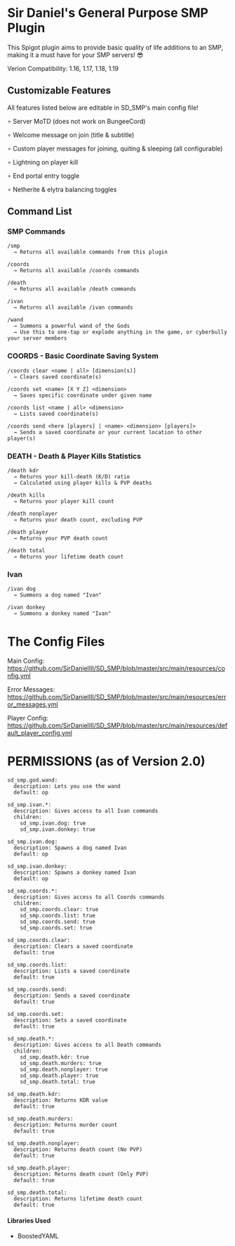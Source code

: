 # Sir Daniel's General Purpose SMP Plugin

This Spigot plugin aims to provide basic quality of life additions to an SMP, making it a must have for your SMP servers! 😎

Verion Compatibility: 1.16, 1.17, 1.18, 1.19

## Customizable Features
All features listed below are editable in SD_SMP's main config file!

∘ Server MoTD (does not work on BungeeCord)

∘ Welcome message on join (title & subtitle)

∘ Custom player messages for joining, quiting & sleeping (all configurable)
  
∘ Lightning on player kill

∘ End portal entry toggle

∘ Netherite & elytra balancing toggles


## Command List
### SMP Commands
```
/smp
  → Returns all available commands from this plugin
  
/coords
  → Returns all available /coords commands
  
/death
  → Returns all available /death commands

/ivan
  → Returns all available /ivan commands
  
/wand
  → Summons a powerful wand of the Gods
  → Use this to one-tap or explode anything in the game, or cyberbully your server members
```
### COORDS - Basic Coordinate Saving System
```
/coords clear <name | all> [dimension(s)]
  → Clears saved coordinate(s)

/coords set <name> [X Y Z] <dimension>
  → Saves specific coordinate under given name

/coords list <name | all> <dimension>
  → Lists saved coordinate(s)

/coords send <here [players] | <name> <dimension> [players]>
  → Sends a saved coordinate or your current location to other player(s)
```
### DEATH - Death & Player Kills Statistics
```
/death kdr
  → Returns your kill-death (K/D) ratio
  → Calculated using player kills & PVP deaths
  
/death kills
  → Returns your player kill count
  
/death nonplayer
  → Returns your death count, excluding PVP
  
/death player
  → Returns your PVP death count
  
/death total
  → Returns your lifetime death count
```
### Ivan
```
/ivan dog
  → Summons a dog named "Ivan"
  
/ivan donkey
  → Summons a donkey named "Ivan"
```


# The Config Files
Main Config: https://github.com/SirDanielIII/SD_SMP/blob/master/src/main/resources/config.yml

Error Messages: https://github.com/SirDanielIII/SD_SMP/blob/master/src/main/resources/error_messages.yml

Player Config: https://github.com/SirDanielIII/SD_SMP/blob/master/src/main/resources/default_player_config.yml


# PERMISSIONS (as of Version 2.0)
```
sd_smp.god.wand:
  description: Lets you use the wand
  default: op
  
sd_smp.ivan.*:
  description: Gives access to all Ivan commands
  children:
    sd_smp.ivan.dog: true
    sd_smp.ivan.donkey: true
    
sd_smp.ivan.dog:
  description: Spawns a dog named Ivan
  default: op
  
sd_smp.ivan.donkey:
  description: Spawns a donkey named Ivan
  default: op
  
sd_smp.coords.*:
  description: Gives access to all Coords commands
  children:
    sd_smp.coords.clear: true
    sd_smp.coords.list: true
    sd_smp.coords.send: true
    sd_smp.coords.set: true
    
sd_smp.coords.clear:
  description: Clears a saved coordinate
  default: true
  
sd_smp.coords.list:
  description: Lists a saved coordinate
  default: true
  
sd_smp.coords.send:
  description: Sends a saved coordinate
  default: true
  
sd_smp.coords.set:
  description: Sets a saved coordinate
  default: true
  
sd_smp.death.*:
  description: Gives access to all Death commands
  children:
    sd_smp.death.kdr: true
    sd_smp.death.murders: true
    sd_smp.death.nonplayer: true
    sd_smp.death.player: true
    sd_smp.death.total: true
    
sd_smp.death.kdr:
  description: Returns KDR value
  default: true
  
sd_smp.death.murders:
  description: Returns murder count
  default: true
  
sd_smp.death.nonplayer:
  description: Returns death count (No PVP)
  default: true
  
sd_smp.death.player:
  description: Returns death count (Only PVP)
  default: true
  
sd_smp.death.total:
  description: Returns lifetime death count
  default: true
```

#### Libraries Used
* BoostedYAML
